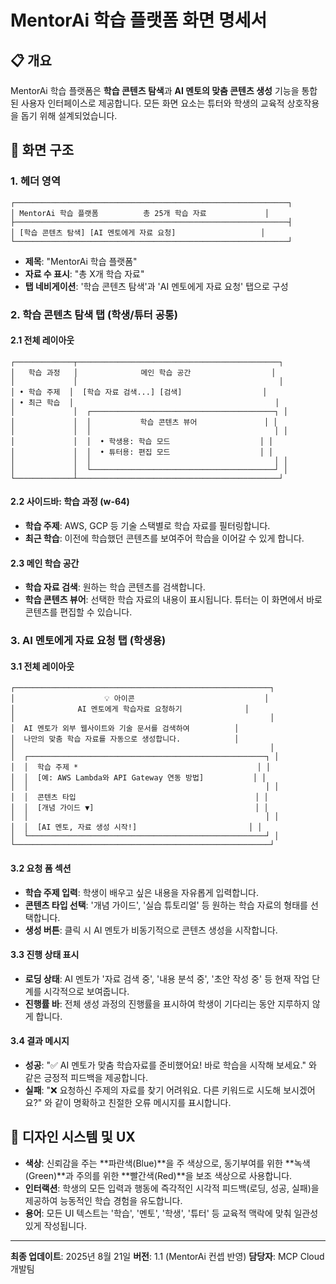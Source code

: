 # MentorAi 학습 플랫폼 화면 명세서

## 📋 개요

MentorAi 학습 플랫폼은 **학습 콘텐츠 탐색**과 **AI 멘토의 맞춤 콘텐츠 생성** 기능을 통합된 사용자 인터페이스로 제공합니다. 모든 화면 요소는 튜터와 학생의 교육적 상호작용을 돕기 위해 설계되었습니다.

## 🎨 화면 구조

### 1. 헤더 영역

```
┌─────────────────────────────────────────────────────────────┐
│ MentorAi 학습 플랫폼          총 25개 학습 자료             │
├─────────────────────────────────────────────────────────────┤
│ [학습 콘텐츠 탐색] [AI 멘토에게 자료 요청]                   │
└─────────────────────────────────────────────────────────────┘
```

- **제목**: "MentorAi 학습 플랫폼"
- **자료 수 표시**: "총 X개 학습 자료"
- **탭 네비게이션**: '학습 콘텐츠 탐색'과 'AI 멘토에게 자료 요청' 탭으로 구성

### 2. 학습 콘텐츠 탐색 탭 (학생/튜터 공통)

#### 2.1 전체 레이아웃
```
┌─────────────┬─────────────────────────────────────────────┐
│   학습 과정   │              메인 학습 공간                  │
│             │                                             │
│ • 학습 주제  │  [학습 자료 검색...] [검색]                  │
│ • 최근 학습  │                                             │
│             │  ┌─────────────────────────────────────────┐ │
│             │  │           학습 콘텐츠 뷰어               │ │
│             │  │                                         │ │
│             │  │  • 학생용: 학습 모드                    │ │
│             │  │  • 튜터용: 편집 모드                    │ │
│             │  │                                         │ │
│             │  └─────────────────────────────────────────┘ │
└─────────────┴─────────────────────────────────────────────┘
```

#### 2.2 사이드바: 학습 과정 (w-64)

- **학습 주제**: AWS, GCP 등 기술 스택별로 학습 자료를 필터링합니다.
- **최근 학습**: 이전에 학습했던 콘텐츠를 보여주어 학습을 이어갈 수 있게 합니다.

#### 2.3 메인 학습 공간

- **학습 자료 검색**: 원하는 학습 콘텐츠를 검색합니다.
- **학습 콘텐츠 뷰어**: 선택한 학습 자료의 내용이 표시됩니다. 튜터는 이 화면에서 바로 콘텐츠를 편집할 수 있습니다.

### 3. AI 멘토에게 자료 요청 탭 (학생용)

#### 3.1 전체 레이아웃
```
┌─────────────────────────────────────────────────────────┐
│                    💡 아이콘                             │
│              AI 멘토에게 학습자료 요청하기              │
│                                                         │
│  AI 멘토가 외부 웹사이트와 기술 문서를 검색하여          │
│  나만의 맞춤 학습 자료를 자동으로 생성합니다.            │
│                                                         │
│  ┌─────────────────────────────────────────────────────┐ │
│  │  학습 주제 *                                        │ │
│  │  [예: AWS Lambda와 API Gateway 연동 방법]           │ │
│  │                                                     │ │
│  │  콘텐츠 타입                                        │ │
│  │  [개념 가이드 ▼]                                    │ │
│  │                                                     │ │
│  │  [AI 멘토, 자료 생성 시작!]                         │ │
│  └─────────────────────────────────────────────────────┘ │
└─────────────────────────────────────────────────────────┘
```

#### 3.2 요청 폼 섹션

- **학습 주제 입력**: 학생이 배우고 싶은 내용을 자유롭게 입력합니다.
- **콘텐츠 타입 선택**: '개념 가이드', '실습 튜토리얼' 등 원하는 학습 자료의 형태를 선택합니다.
- **생성 버튼**: 클릭 시 AI 멘토가 비동기적으로 콘텐츠 생성을 시작합니다.

#### 3.3 진행 상태 표시

- **로딩 상태**: AI 멘토가 '자료 검색 중', '내용 분석 중', '초안 작성 중' 등 현재 작업 단계를 시각적으로 보여줍니다.
- **진행률 바**: 전체 생성 과정의 진행률을 표시하여 학생이 기다리는 동안 지루하지 않게 합니다.

#### 3.4 결과 메시지

- **성공**: "✅ AI 멘토가 맞춤 학습자료를 준비했어요! 바로 학습을 시작해 보세요." 와 같은 긍정적 피드백을 제공합니다.
- **실패**: "❌ 요청하신 주제의 자료를 찾기 어려워요. 다른 키워드로 시도해 보시겠어요?" 와 같이 명확하고 친절한 오류 메시지를 표시합니다.

## 🎨 디자인 시스템 및 UX

- **색상**: 신뢰감을 주는 **파란색(Blue)**을 주 색상으로, 동기부여를 위한 **녹색(Green)**과 주의를 위한 **빨간색(Red)**을 보조 색상으로 사용합니다.
- **인터랙션**: 학생의 모든 입력과 행동에 즉각적인 시각적 피드백(로딩, 성공, 실패)을 제공하여 능동적인 학습 경험을 유도합니다.
- **용어**: 모든 UI 텍스트는 '학습', '멘토', '학생', '튜터' 등 교육적 맥락에 맞춰 일관성 있게 작성됩니다.

---

**최종 업데이트**: 2025년 8월 21일
**버전**: 1.1 (MentorAi 컨셉 반영)
**담당자**: MCP Cloud 개발팀
